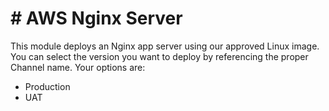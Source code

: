 # # AWS Nginx Server

This module deploys an Nginx app server using our approved Linux image.  You can select the version you want to deploy by referencing the proper Channel name.  Your options are:

- Production
- UAT